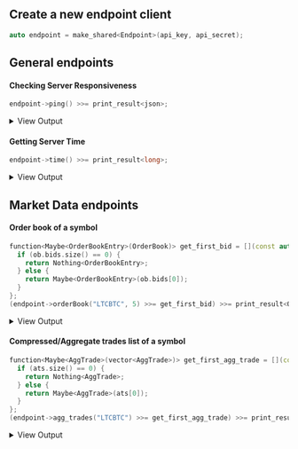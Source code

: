 ## Create a new endpoint client

```C++
auto endpoint = make_shared<Endpoint>(api_key, api_secret);
```

## General endpoints

#### Checking Server Responsiveness
```C++
endpoint->ping() >>= print_result<json>;
```
<details><summary>View Output</summary><pre>{}</pre></details>

#### Getting Server Time
```C++
endpoint->time() >>= print_result<long>;
```
<details><summary>View Output</summary><pre>1508687363648</pre></details>

## Market Data endpoints

#### Order book of a symbol
```C++
function<Maybe<OrderBookEntry>(OrderBook)> get_first_bid = [](const auto &ob) {
  if (ob.bids.size() == 0) {
    return Nothing<OrderBookEntry>;
  } else {
    return Maybe<OrderBookEntry>(ob.bids[0]);
  }
};
(endpoint->orderBook("LTCBTC", 5) >>= get_first_bid) >>= print_result<OrderBookEntry>;
```
<details><summary>View Output</summary><pre>0.00914100 - 2.47000000</pre></details>

#### Compressed/Aggregate trades list of a symbol
```C++
function<Maybe<AggTrade>(vector<AggTrade>)> get_first_agg_trade = [](const auto &ats) {
  if (ats.size() == 0) {
    return Nothing<AggTrade>;
  } else {
    return Maybe<AggTrade>(ats[0]);
  }
};
(endpoint->agg_trades("LTCBTC") >>= get_first_agg_trade) >>= print_result<AggTrade>;
```
<details><summary>View Output</summary><pre>aggregateTradeId = 992421, price = 0.00914900, quantity = 0.33000000, firstTradeId = 1014449, lastTradeId = 1014449, timestamp = 1508775223876, isBuyerMaker = false, isBestPriceMatch = true</pre></details>
